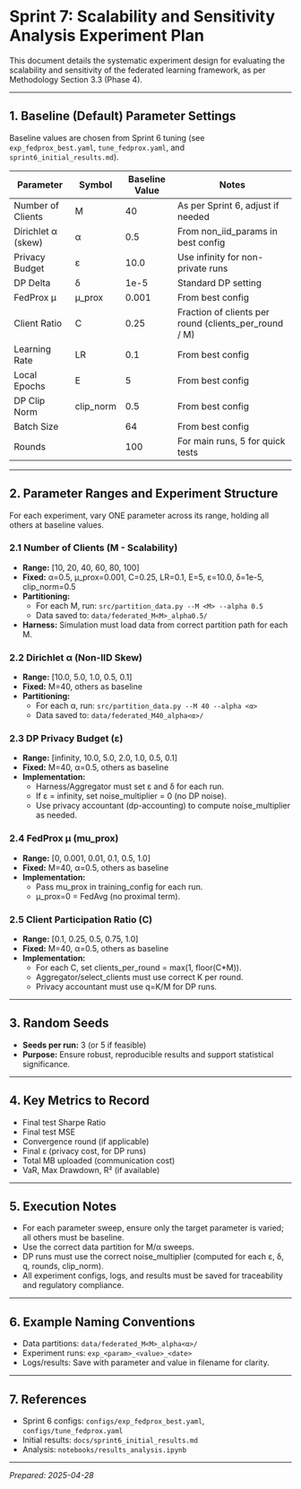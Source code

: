 # Sprint 7: Scalability and Sensitivity Analysis Experiment Plan

This document details the systematic experiment design for evaluating the scalability and sensitivity of the federated learning framework, as per Methodology Section 3.3 (Phase 4).

---

## 1. Baseline (Default) Parameter Settings

Baseline values are chosen from Sprint 6 tuning (see `exp_fedprox_best.yaml`, `tune_fedprox.yaml`, and `sprint6_initial_results.md`).

| Parameter           | Symbol         | Baseline Value | Notes                                                        |
|---------------------|---------------|----------------|--------------------------------------------------------------|
| Number of Clients   | M             | 40             | As per Sprint 6, adjust if needed                            |
| Dirichlet α (skew)  | α             | 0.5            | From non_iid_params in best config                           |
| Privacy Budget      | ε             | 10.0           | Use infinity for non-private runs                            |
| DP Delta            | δ             | 1e-5           | Standard DP setting                                          |
| FedProx μ           | μ_prox        | 0.001          | From best config                                             |
| Client Ratio        | C             | 0.25           | Fraction of clients per round (clients_per_round / M)         |
| Learning Rate       | LR            | 0.1            | From best config                                             |
| Local Epochs        | E             | 5              | From best config                                             |
| DP Clip Norm        | clip_norm     | 0.5            | From best config                                             |
| Batch Size          |               | 64             | From best config                                             |
| Rounds              |               | 100            | For main runs, 5 for quick tests                             |

---

## 2. Parameter Ranges and Experiment Structure

For each experiment, vary ONE parameter across its range, holding all others at baseline values.

### 2.1 Number of Clients (M - Scalability)
- **Range:** [10, 20, 40, 60, 80, 100]
- **Fixed:** α=0.5, μ_prox=0.001, C=0.25, LR=0.1, E=5, ε=10.0, δ=1e-5, clip_norm=0.5
- **Partitioning:**
    - For each M, run: `src/partition_data.py --M <M> --alpha 0.5`
    - Data saved to: `data/federated_M<M>_alpha0.5/`
- **Harness:** Simulation must load data from correct partition path for each M.

### 2.2 Dirichlet α (Non-IID Skew)
- **Range:** [10.0, 5.0, 1.0, 0.5, 0.1]
- **Fixed:** M=40, others as baseline
- **Partitioning:**
    - For each α, run: `src/partition_data.py --M 40 --alpha <α>`
    - Data saved to: `data/federated_M40_alpha<α>/`

### 2.3 DP Privacy Budget (ε)
- **Range:** [infinity, 10.0, 5.0, 2.0, 1.0, 0.5, 0.1]
- **Fixed:** M=40, α=0.5, others as baseline
- **Implementation:**
    - Harness/Aggregator must set ε and δ for each run.
    - If ε = infinity, set noise_multiplier = 0 (no DP noise).
    - Use privacy accountant (dp-accounting) to compute noise_multiplier as needed.

### 2.4 FedProx μ (mu_prox)
- **Range:** [0, 0.001, 0.01, 0.1, 0.5, 1.0]
- **Fixed:** M=40, α=0.5, others as baseline
- **Implementation:**
    - Pass mu_prox in training_config for each run.
    - μ_prox=0 = FedAvg (no proximal term).

### 2.5 Client Participation Ratio (C)
- **Range:** [0.1, 0.25, 0.5, 0.75, 1.0]
- **Fixed:** M=40, α=0.5, others as baseline
- **Implementation:**
    - For each C, set clients_per_round = max(1, floor(C*M)).
    - Aggregator/select_clients must use correct K per round.
    - Privacy accountant must use q=K/M for DP runs.

---

## 3. Random Seeds
- **Seeds per run:** 3 (or 5 if feasible)
- **Purpose:** Ensure robust, reproducible results and support statistical significance.

---

## 4. Key Metrics to Record
- Final test Sharpe Ratio
- Final test MSE
- Convergence round (if applicable)
- Final ε (privacy cost, for DP runs)
- Total MB uploaded (communication cost)
- VaR, Max Drawdown, R² (if available)

---

## 5. Execution Notes
- For each parameter sweep, ensure only the target parameter is varied; all others must be baseline.
- Use the correct data partition for M/α sweeps.
- DP runs must use the correct noise_multiplier (computed for each ε, δ, q, rounds, clip_norm).
- All experiment configs, logs, and results must be saved for traceability and regulatory compliance.

---

## 6. Example Naming Conventions
- Data partitions: `data/federated_M<M>_alpha<α>/`
- Experiment runs: `exp_<param>_<value>_<date>`
- Logs/results: Save with parameter and value in filename for clarity.

---

## 7. References
- Sprint 6 configs: `configs/exp_fedprox_best.yaml`, `configs/tune_fedprox.yaml`
- Initial results: `docs/sprint6_initial_results.md`
- Analysis: `notebooks/results_analysis.ipynb`

---

*Prepared: 2025-04-28*
